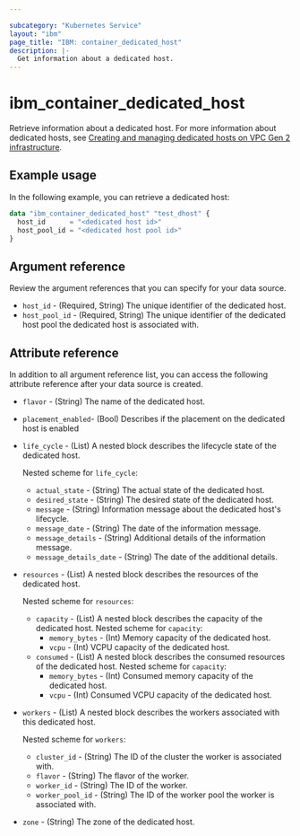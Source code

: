 ```yaml
---

subcategory: "Kubernetes Service"
layout: "ibm"
page_title: "IBM: container_dedicated_host"
description: |-
  Get information about a dedicated host.
---
```


# ibm_container_dedicated_host

Retrieve information about a dedicated host. For more information about dedicated hosts, see [Creating and managing dedicated hosts on VPC Gen 2 infrastructure](https://cloud.ibm.com/docs/containers?topic=containers-dedicated-hosts).


## Example usage
In the following example, you can retrieve a dedicated host:

```terraform
data "ibm_container_dedicated_host" "test_dhost" {
  host_id      = "<dedicated host id>"
  host_pool_id = "<dedicated host pool id>"
}
```

## Argument reference
Review the argument references that you can specify for your data source. 
- `host_id` - (Required, String) The unique identifier of the dedicated host.
- `host_pool_id` - (Required, String) The unique identifier of the dedicated host pool the dedicated host is associated with.
 
## Attribute reference
In addition to all argument reference list, you can access the following attribute reference after your data source is created.
- `flavor` - (String) The name of the dedicated host.
- `placement_enabled`- (Bool) Describes if the placement on the dedicated host is enabled
- `life_cycle` - (List) A nested block describes the lifecycle state of the dedicated host.

  Nested scheme for `life_cycle`:
  - `actual_state` - (String) The actual state of the dedicated host.
  - `desired_state` - (String) The desired state of the dedicated host.
  - `message` - (String) Information message about the dedicated host's lifecycle.
  - `message_date` - (String) The date of the information message.
  - `message_details` - (String) Additional details of the information message.
  - `message_details_date` - (String) The date of the additional details.
- `resources` - (List) A nested block describes the resources of the dedicated host.

  Nested scheme for `resources`:
  - `capacity` - (List) A nested block describes the capacity of the dedicated host.
    Nested scheme for `capacity`:
    - `memory_bytes` - (Int) Memory capacity of the dedicated host.
    - `vcpu` - (Int) VCPU capacity of the dedicated host.
  - `consumed` - (List) A nested block describes the consumed resources of the dedicated host.
    Nested scheme for `capacity`:
    - `memory_bytes` - (Int) Consumed memory capacity of the dedicated host.
    - `vcpu` - (Int) Consumed VCPU capacity of the dedicated host.
- `workers` - (List) A nested block describes the workers associated with this dedicated host.

  Nested scheme for `workers`:
  - `cluster_id` - (String) The ID of the cluster the worker is associated with.
  - `flavor` - (String) The flavor of the worker.
  - `worker_id` - (String) The ID of the worker.
  - `worker_pool_id` -  (String) The ID of the worker pool the worker is associated with.
- `zone` - (String) The zone of the dedicated host.
